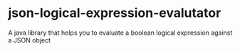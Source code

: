 # json-logical-expression-evalutator
A java library that helps you to evaluate a boolean logical expression against a JSON object
